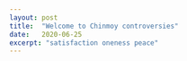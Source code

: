 ```yaml
---
layout: post
title:  "Welcome to Chinmoy controversies"
date:   2020-06-25
excerpt: "satisfaction oneness peace"
---
```

